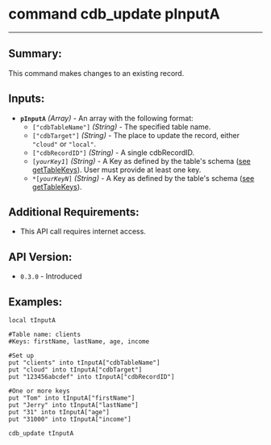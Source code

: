 # command cdb_update pInputA
---
## Summary:
This command makes changes to an existing record.

## Inputs:
* **`pInputA`** *(Array)* - An array with the following format:
    * `["cdbTableName"]` *(String)* - The specified table name.
    * `["cdbTarget"]` *(String)* - The place to update the record, either `"cloud"` or `"local"`.
    * `["cdbRecordID"]` *(String)* - A single cdbRecordID.
    * `[`*`yourKey1`*`]` *(String)* - A Key as defined by the table's schema ([see getTableKeys](./cdb_getTableKeys.md)). User must provide at least one key.
    * `*[`*`yourKeyN`*`]` *(String)* - A Key as defined by the table's schema ([see getTableKeys](./cdb_getTableKeys.md)).

## Additional Requirements:
* This API call requires internet access.

## API Version:
* `0.3.0` - Introduced

## Examples:
```
local tInputA

#Table name: clients
#Keys: firstName, lastName, age, income

#Set up
put "clients" into tInputA["cdbTableName"]
put "cloud" into tInputA["cdbTarget"]   
put "123456abcdef" into tInputA["cdbRecordID"]

#One or more keys
put "Tom" into tInputA["firstName"]
put "Jerry" into tInputA["lastName"]
put "31" into tInputA["age"]
put "31000" into tInputA["income"]
     
cdb_update tInputA
```